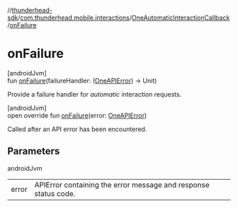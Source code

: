 //[thunderhead-sdk](../../../index.md)/[com.thunderhead.mobile.interactions](../index.md)/[OneAutomaticInteractionCallback](index.md)/[onFailure](on-failure.md)

# onFailure

[androidJvm]\
fun [onFailure](on-failure.md)(failureHandler: ([OneAPIError](../../com.thunderhead.mobile.responsetypes/-one-a-p-i-error/index.md)) -> Unit)

Provide a failure handler for *automatic* interaction requests.

[androidJvm]\
open override fun [onFailure](on-failure.md)(error: [OneAPIError](../../com.thunderhead.mobile.responsetypes/-one-a-p-i-error/index.md))

Called after an API error has been encountered.

## Parameters

androidJvm

| | |
|---|---|
| error | APIError containing the error message and response status code. |
